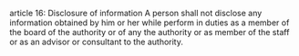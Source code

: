 article 16: Disclosure of information 
A person shall not disclose any information obtained by him or her while perform in duties as a member of the board of the authority or of any the authority or as member of the staff or as an advisor or consultant to the authority. 
<ul>
</ul>